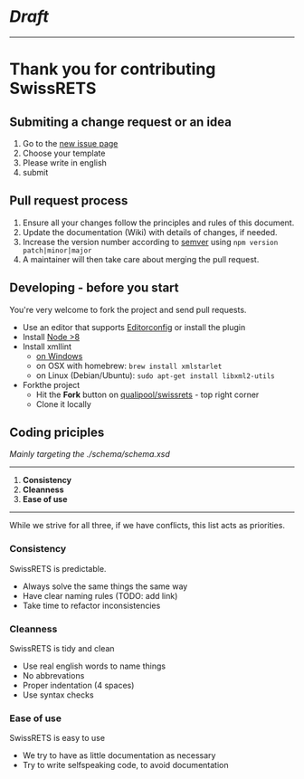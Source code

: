 # _Draft_

------

Thank you for contributing SwissRETS
====================================

## Submiting a change request or an idea
1. Go to the [new issue page](https://github.com/qualipool/swissrets/issues/new/choose)
1. Choose your template
1. Please write in english
1. submit

## Pull request process
1. Ensure all your changes follow the principles and rules of this document.
2. Update the documentation (Wiki) with details of changes, if needed.
3. Increase the version number according to [semver](http://semver.org/) using `npm version patch|minor|major`
4. A maintainer will then take care about merging the pull request.

## Developing - before you start

You're very welcome to fork the project and send pull requests.

- Use an editor that supports [Editorconfig](https://editorconfig.org/) or install the plugin
- Install [Node >8](https://nodejs.org/en/download/)
- Install xmllint
  - [on Windows](http://flowingmotion.jojordan.org/2011/10/08/3-steps-to-download-xmllint/)
  - on OSX with homebrew: `brew install xmlstarlet`
  - on Linux (Debian/Ubuntu): `sudo apt-get install libxml2-utils`
- Forkthe project
  - Hit the **Fork** button on [qualipool/swissrets](https://github.com/qualipool/swissrets) - top right corner
  - Clone it locally

## Coding priciples
_Mainly targeting the ./schema/schema.xsd_  

----
1. **Consistency**
2. **Cleanness**
3. **Ease of use**
----

While we strive for all three, if we have conflicts, this list acts as priorities.

### Consistency
SwissRETS is predictable.
- Always solve the same things the same way
- Have clear naming rules (TODO: add link)
- Take time to refactor inconsistencies

### Cleanness
SwissRETS is tidy and clean
- Use real english words to name things
- No abbrevations
- Proper indentation (4 spaces)
- Use syntax checks

### Ease of use
SwissRETS is easy to use
- We try to have as little documentation as necessary
- Try to write selfspeaking code, to avoid documentation
